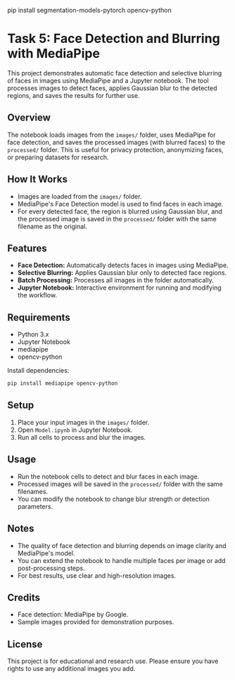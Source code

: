 pip install segmentation-models-pytorch opencv-python

# Task 5: Face Detection and Blurring with MediaPipe

This project demonstrates automatic face detection and selective blurring of faces in images using MediaPipe and a Jupyter notebook. The tool processes images to detect faces, applies Gaussian blur to the detected regions, and saves the results for further use.

## Overview
The notebook loads images from the `images/` folder, uses MediaPipe for face detection, and saves the processed images (with blurred faces) to the `processed/` folder. This is useful for privacy protection, anonymizing faces, or preparing datasets for research.

## How It Works
- Images are loaded from the `images/` folder.
- MediaPipe's Face Detection model is used to find faces in each image.
- For every detected face, the region is blurred using Gaussian blur, and the processed image is saved in the `processed/` folder with the same filename as the original.

## Features
- **Face Detection:** Automatically detects faces in images using MediaPipe.
- **Selective Blurring:** Applies Gaussian blur only to detected face regions.
- **Batch Processing:** Processes all images in the folder automatically.
- **Jupyter Notebook:** Interactive environment for running and modifying the workflow.

## Requirements
- Python 3.x
- Jupyter Notebook
- mediapipe
- opencv-python

Install dependencies:
```sh
pip install mediapipe opencv-python
```

## Setup
1. Place your input images in the `images/` folder.
2. Open `Model.ipynb` in Jupyter Notebook.
3. Run all cells to process and blur the images.

## Usage
- Run the notebook cells to detect and blur faces in each image.
- Processed images will be saved in the `processed/` folder with the same filenames.
- You can modify the notebook to change blur strength or detection parameters.

## Notes
- The quality of face detection and blurring depends on image clarity and MediaPipe's model.
- You can extend the notebook to handle multiple faces per image or add post-processing steps.
- For best results, use clear and high-resolution images.

## Credits
- Face detection: MediaPipe by Google.
- Sample images provided for demonstration purposes.

## License
This project is for educational and research use. Please ensure you have rights to use any additional images you add.
